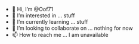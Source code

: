 - 👋 Hi, I’m @Oof71
- 👀 I’m interested in ... stuff
- 🌱 I’m currently learning ... stuff
- 💞️ I’m looking to collaborate on ... nothing for now
- 📫 How to reach me ... I am unavailable 

<!---
Oof71/Oof71 is a ✨ special ✨ repository because its `README.md` (this file) appears on your GitHub profile.
You can click the Preview link to take a look at your changes.
--->
